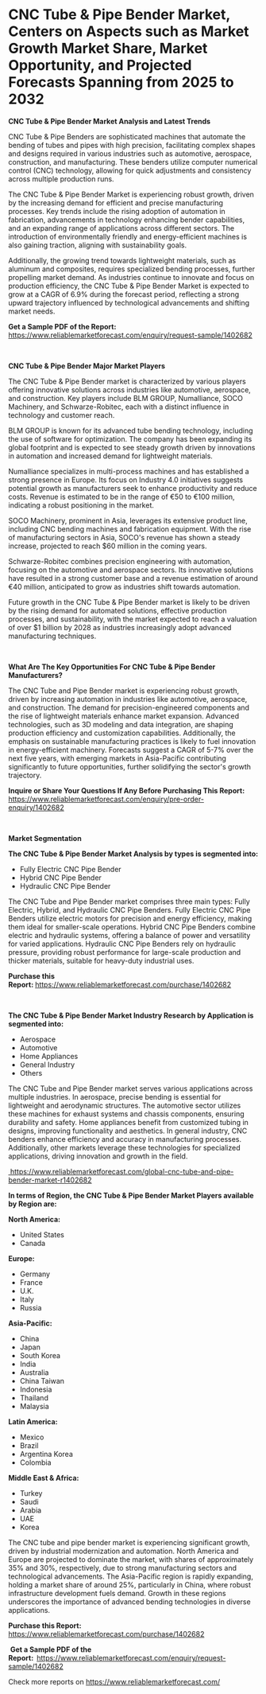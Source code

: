 <p><h1>CNC Tube & Pipe Bender Market, Centers on Aspects such as Market Growth Market Share, Market Opportunity, and Projected Forecasts Spanning from 2025 to 2032</h1></p><p><strong>CNC Tube & Pipe Bender Market Analysis and Latest Trends</strong></p>
<p><p>CNC Tube & Pipe Benders are sophisticated machines that automate the bending of tubes and pipes with high precision, facilitating complex shapes and designs required in various industries such as automotive, aerospace, construction, and manufacturing. These benders utilize computer numerical control (CNC) technology, allowing for quick adjustments and consistency across multiple production runs.</p><p>The CNC Tube & Pipe Bender Market is experiencing robust growth, driven by the increasing demand for efficient and precise manufacturing processes. Key trends include the rising adoption of automation in fabrication, advancements in technology enhancing bender capabilities, and an expanding range of applications across different sectors. The introduction of environmentally friendly and energy-efficient machines is also gaining traction, aligning with sustainability goals.</p><p>Additionally, the growing trend towards lightweight materials, such as aluminum and composites, requires specialized bending processes, further propelling market demand. As industries continue to innovate and focus on production efficiency, the CNC Tube & Pipe Bender Market is expected to grow at a CAGR of 6.9% during the forecast period, reflecting a strong upward trajectory influenced by technological advancements and shifting market needs.</p></p>
<p><strong>Get a Sample PDF of the Report:&nbsp;</strong> <a href="https://www.reliablemarketforecast.com/enquiry/request-sample/1402682?utm_campaign=2721&utm_medium=2&utm_source=Github&utm_content=ia&utm_term=28032025&utm_id=cnc-tube-pipe-bender">https://www.reliablemarketforecast.com/enquiry/request-sample/1402682</a></p>
<p>&nbsp;</p>
<p><strong>CNC Tube & Pipe Bender Major Market Players</strong></p>
<p><p>The CNC Tube & Pipe Bender market is characterized by various players offering innovative solutions across industries like automotive, aerospace, and construction. Key players include BLM GROUP, Numalliance, SOCO Machinery, and Schwarze-Robitec, each with a distinct influence in technology and customer reach.</p><p>BLM GROUP is known for its advanced tube bending technology, including the use of software for optimization. The company has been expanding its global footprint and is expected to see steady growth driven by innovations in automation and increased demand for lightweight materials.</p><p>Numalliance specializes in multi-process machines and has established a strong presence in Europe. Its focus on Industry 4.0 initiatives suggests potential growth as manufacturers seek to enhance productivity and reduce costs. Revenue is estimated to be in the range of €50 to €100 million, indicating a robust positioning in the market.</p><p>SOCO Machinery, prominent in Asia, leverages its extensive product line, including CNC bending machines and fabrication equipment. With the rise of manufacturing sectors in Asia, SOCO's revenue has shown a steady increase, projected to reach $60 million in the coming years.</p><p>Schwarze-Robitec combines precision engineering with automation, focusing on the automotive and aerospace sectors. Its innovative solutions have resulted in a strong customer base and a revenue estimation of around €40 million, anticipated to grow as industries shift towards automation.</p><p>Future growth in the CNC Tube & Pipe Bender market is likely to be driven by the rising demand for automated solutions, effective production processes, and sustainability, with the market expected to reach a valuation of over $1 billion by 2028 as industries increasingly adopt advanced manufacturing techniques.</p></p>
<p>&nbsp;</p>
<p><strong>What Are The Key Opportunities For CNC Tube & Pipe Bender Manufacturers?</strong></p>
<p><p>The CNC Tube and Pipe Bender market is experiencing robust growth, driven by increasing automation in industries like automotive, aerospace, and construction. The demand for precision-engineered components and the rise of lightweight materials enhance market expansion. Advanced technologies, such as 3D modeling and data integration, are shaping production efficiency and customization capabilities. Additionally, the emphasis on sustainable manufacturing practices is likely to fuel innovation in energy-efficient machinery. Forecasts suggest a CAGR of 5-7% over the next five years, with emerging markets in Asia-Pacific contributing significantly to future opportunities, further solidifying the sector's growth trajectory.</p></p>
<p><strong>Inquire or Share Your Questions If Any Before Purchasing This Report:</strong> <a href="https://www.reliablemarketforecast.com/enquiry/pre-order-enquiry/1402682?utm_campaign=2721&utm_medium=2&utm_source=Github&utm_content=ia&utm_term=28032025&utm_id=cnc-tube-pipe-bender">https://www.reliablemarketforecast.com/enquiry/pre-order-enquiry/1402682</a></p>
<p>&nbsp;</p>
<p><strong>Market Segmentation</strong></p>
<p><strong>The CNC Tube & Pipe Bender Market Analysis by types is segmented into:</strong></p>
<p><ul><li>Fully Electric CNC Pipe Bender</li><li>Hybrid CNC Pipe Bender</li><li>Hydraulic CNC Pipe Bender</li></ul></p>
<p><p>The CNC Tube and Pipe Bender market comprises three main types: Fully Electric, Hybrid, and Hydraulic CNC Pipe Benders. Fully Electric CNC Pipe Benders utilize electric motors for precision and energy efficiency, making them ideal for smaller-scale operations. Hybrid CNC Pipe Benders combine electric and hydraulic systems, offering a balance of power and versatility for varied applications. Hydraulic CNC Pipe Benders rely on hydraulic pressure, providing robust performance for large-scale production and thicker materials, suitable for heavy-duty industrial uses.</p></p>
<p><strong>Purchase this Report:&nbsp;</strong><a href="https://www.reliablemarketforecast.com/purchase/1402682?utm_campaign=2721&utm_medium=2&utm_source=Github&utm_content=ia&utm_term=28032025&utm_id=cnc-tube-pipe-bender">https://www.reliablemarketforecast.com/purchase/1402682</a></p>
<p>&nbsp;</p>
<p><strong>The CNC Tube & Pipe Bender Market Industry Research by Application is segmented into:</strong></p>
<p><ul><li>Aerospace</li><li>Automotive</li><li>Home Appliances</li><li>General Industry</li><li>Others</li></ul></p>
<p><p>The CNC Tube and Pipe Bender market serves various applications across multiple industries. In aerospace, precise bending is essential for lightweight and aerodynamic structures. The automotive sector utilizes these machines for exhaust systems and chassis components, ensuring durability and safety. Home appliances benefit from customized tubing in designs, improving functionality and aesthetics. In general industry, CNC benders enhance efficiency and accuracy in manufacturing processes. Additionally, other markets leverage these technologies for specialized applications, driving innovation and growth in the field.</p></p>
<p><a href="https://www.reliablemarketforecast.com/global-cnc-tube-and-pipe-bender-market-r1402682?utm_campaign=2721&utm_medium=2&utm_source=Github&utm_content=ia&utm_term=28032025&utm_id=cnc-tube-pipe-bender">&nbsp;https://www.reliablemarketforecast.com/global-cnc-tube-and-pipe-bender-market-r1402682</a></p>
<p><strong>In terms of Region, the CNC Tube & Pipe Bender Market Players available by Region are:</strong></p>
<p>
    <p> <strong> North America: </strong>
        <ul>
            <li>United States</li>
            <li>Canada</li>
        </ul>
        </p> 
    <p> <strong> Europe: </strong>
        <ul>
            <li>Germany</li>
            <li>France</li>
            <li>U.K.</li>
            <li>Italy</li>
            <li>Russia</li>
        </ul>
        </p> 
    <p> <strong> Asia-Pacific: </strong>
        <ul>
            <li>China</li>
            <li>Japan</li>
            <li>South Korea</li>
            <li>India</li>
            <li>Australia</li>
            <li>China Taiwan</li>
            <li>Indonesia</li>
            <li>Thailand</li>
            <li>Malaysia</li>
        </ul>
        </p> 
    <p> <strong> Latin America: </strong>
        <ul>
            <li>Mexico</li>
            <li>Brazil</li>
            <li>Argentina Korea</li>
            <li>Colombia</li>
        </ul>
        </p> 
    <p> <strong> Middle East & Africa: </strong>
        <ul>
            <li>Turkey</li>
            <li>Saudi</li>
            <li>Arabia</li>
            <li>UAE</li>
            <li>Korea</li>
        </ul>
    </p>
    </p>
<p><p>The CNC tube and pipe bender market is experiencing significant growth, driven by industrial modernization and automation. North America and Europe are projected to dominate the market, with shares of approximately 35% and 30%, respectively, due to strong manufacturing sectors and technological advancements. The Asia-Pacific region is rapidly expanding, holding a market share of around 25%, particularly in China, where robust infrastructure development fuels demand. Growth in these regions underscores the importance of advanced bending technologies in diverse applications.</p></p>
<p><strong>Purchase this Report: </strong><a href="https://www.reliablemarketforecast.com/purchase/1402682?utm_campaign=2721&utm_medium=2&utm_source=Github&utm_content=ia&utm_term=28032025&utm_id=cnc-tube-pipe-bender">https://www.reliablemarketforecast.com/purchase/1402682</a></p>
<p>&nbsp;<strong>Get a Sample PDF of the Report:&nbsp;&nbsp;</strong><a href="https://www.reliablemarketforecast.com/enquiry/request-sample/1402682?utm_campaign=2721&utm_medium=2&utm_source=Github&utm_content=ia&utm_term=28032025&utm_id=cnc-tube-pipe-bender">https://www.reliablemarketforecast.com/enquiry/request-sample/1402682</a></p>
<p><strong></strong></p>
<p>Check more reports on <a href="https://www.reliablemarketforecast.com/?utm_campaign=2721&utm_medium=2&utm_source=Github&utm_content=ia&utm_term=28032025&utm_id=cnc-tube-pipe-bender">https://www.reliablemarketforecast.com/</a></p>